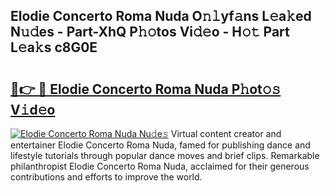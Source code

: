 ## Elodie Concerto Roma Nuda O𝚗𝚕yf𝚊ns L𝚎a𝚔ed N𝚞𝚍es - Part-XhQ P𝚑𝚘tos Vi𝚍𝚎o - H𝚘𝚝 Part L𝚎a𝚔s c8G0E

# <h2><a href="http://kf0obg.oniu.top/?m=Elodie+Concerto+Roma+Nuda">🔗👉 🔴 Elodie Concerto Roma Nuda P𝚑ot𝚘𝚜 V𝚒d𝚎o</a></h2>

[![Elodie Concerto Roma Nuda Nu𝚍e𝚜](https://i.imgur.com/0qMVB7G.gif)](http://kf0obg.oniu.top/?m=Elodie+Concerto+Roma+Nuda)
Virtual content creator and entertainer Elodie Concerto Roma Nuda, famed for publishing dance and lifestyle tutorials through popular dance moves and brief clips. Remarkable philanthropist Elodie Concerto Roma Nuda, acclaimed for their generous contributions and efforts to improve the world.  
